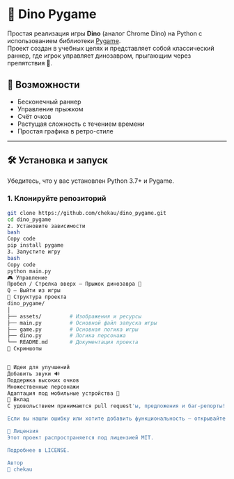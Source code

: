
# 🦖 Dino Pygame

Простая реализация игры **Dino** (аналог Chrome Dino) на Python с использованием библиотеки [Pygame](https://www.pygame.org/news).  
Проект создан в учебных целях и представляет собой классический раннер, где игрок управляет динозавром, прыгающим через препятствия 🌵.



## 🚀 Возможности

- Бесконечный раннер
- Управление прыжком
- Счёт очков
- Растущая сложность с течением времени
- Простая графика в ретро-стиле

---

## 🛠️ Установка и запуск

Убедитесь, что у вас установлен Python 3.7+ и Pygame.

### 1. Клонируйте репозиторий

```bash
git clone https://github.com/chekau/dino_pygame.git
cd dino_pygame
2. Установите зависимости
bash
Copy code
pip install pygame
3. Запустите игру
bash
Copy code
python main.py
🎮 Управление
Пробел / Стрелка вверх – Прыжок динозавра 🦘
Q – Выйти из игры
📁 Структура проекта
dino_pygame/
│
├── assets/         # Изображения и ресурсы
├── main.py         # Основной файл запуска игры
├── game.py         # Основная логика игры
├── dino.py         # Логика персонажа
└── README.md       # Документация проекта
📸 Скриншоты


🧠 Идеи для улучшений
Добавить звуки 🔊
Поддержка высоких очков
Множественные персонажи
Адаптация под мобильные устройства 📱
🤝 Вклад
С удовольствием принимаются pull request'ы, предложения и баг-репорты!

Если вы нашли ошибку или хотите добавить функциональность — открывайте issue или делайте форк проекта.

📜 Лицензия
Этот проект распространяется под лицензией MIT.

Подробнее в LICENSE.

Автор
👤 chekau
